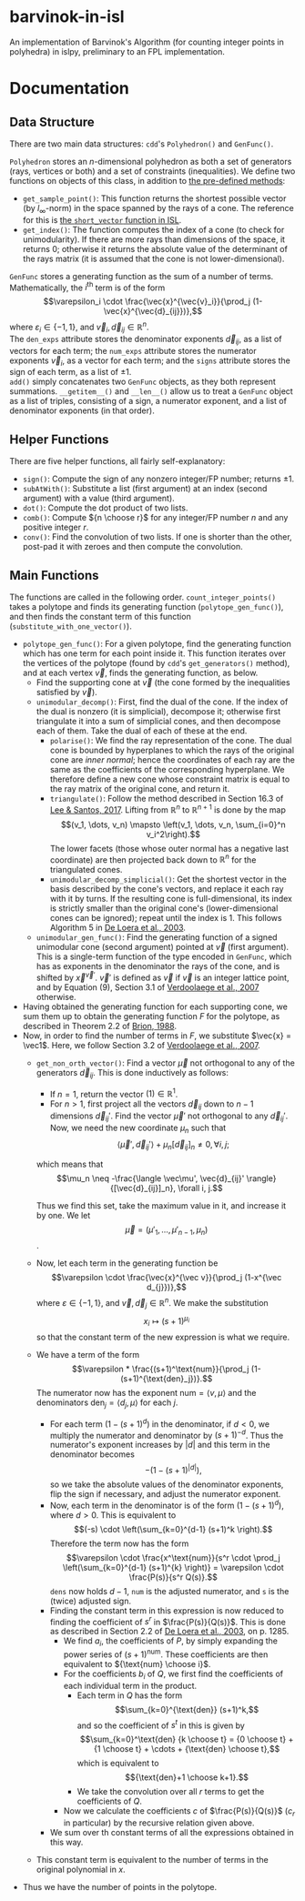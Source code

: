 # barvinok-in-isl
An implementation of Barvinok's Algorithm (for counting integer points in polyhedra) in islpy, preliminary to an FPL implementation.

# Documentation
## Data Structure
There are two main data structures: `cdd`'s `Polyhedron()` and `GenFunc()`.

`Polyhedron` stores an $n$-dimensional polyhedron as both a set of generators (rays, vertices or both) and a set of constraints (inequalities).
We define two functions on objects of this class, in addition to [the pre-defined methods](https://pycddlib.readthedocs.io/en/latest/polyhedron.html):

* `get_sample_point()`: This function returns the shortest possible vector (by $l_\infty$-norm) in the space spanned by the rays of a cone. The reference for this is [the `short_vector` function in ISL](https://github.com/volcacius/barvinok/blob/cd6fd2e77b8a9e3ddc325e3636c3510c7d99bbc5/decomposer.cc#L99).
* `get_index()`: The function computes the index of a cone (to check for unimodularity). If there are more rays than dimensions of the space, it returns 0; otherwise it returns the absolute value of the determinant of the rays matrix (it is assumed that the cone is not lower-dimensional).

`GenFunc` stores a generating function as the sum of a number of terms. Mathematically, the $i^\text{th}$ term is of the form  
$$\varepsilon_i \cdot \frac{\vec{x}^{\vec{v}_i}}{\prod_j (1-\vec{x}^{\vec{d}_{ij}})},$$
where $\varepsilon_i \in \{-1, 1\}$, and $\vec{v}_i, \vec{d}_{ij} \in \mathbb{R}^n$.  
The `den_exps` attribute stores the denominator exponents $\vec{d}_{ij}$, as a list of vectors for each term; the `num_exps` attribute stores the numerator exponents $\vec{v}_i$, as a vector for each term; and the `signs` attribute stores the sign of each term, as a list of $\pm1$.  
`add()` simply concatenates two `GenFunc` objects, as they both represent summations.
`__getitem__()` and `__len__()` allow us to treat a `GenFunc` object as a list of triples, consisting of a sign, a numerator exponent, and a list of denominator exponents (in that order).  

## Helper Functions
There are five helper functions, all fairly self-explanatory:

* `sign()`: Compute the sign of any nonzero integer/FP number; returns $\pm1$.
* `subAtWith()`: Substitute a list (first argument) at an index (second argument) with a value (third argument).
* `dot()`: Compute the dot product of two lists.
* `comb()`: Compute ${n \choose r}$ for any integer/FP number $n$ and any positive integer $r$.
* `conv()`: Find the convolution of two lists. If one is shorter than the other, post-pad it with zeroes and then compute the convolution.

## Main Functions
The functions are called in the following order. `count_integer_points()` takes a polytope and finds its generating function (`polytope_gen_func()`), and then finds the constant term of this function (`substitute_with_one_vector()`).

* `polytope_gen_func()`: For a given polytope, find the generating function which has one term for each point inside it. This function iterates over the vertices of the polytope (found by `cdd`'s `get_generators()` method), and at each vertex $\vec{v}$, finds the generating function, as below.
    * Find the supporting cone at $\vec{v}$ (the cone formed by the inequalities satisfied by $\vec{v}$).
    * `unimodular_decomp()`: First, find the dual of the cone. If the index of the dual is nonzero (it is simplicial), decompose it; otherwise first triangulate it into a sum of simplicial cones, and then decompose each of them. Take the dual of each of these at the end.
        * `polarise()`: We find the ray representation of the cone. The dual cone is bounded by hyperplanes to which the rays of the original cone are *inner normal*; hence the coordinates of each ray are the same as the coefficients of the corresponding hyperplane. We therefore define a new cone whose constraint matrix is equal to the ray matrix of the original cone, and return it.
        * `triangulate()`: Follow the method described in Section 16.3 of [Lee & Santos, 2017](https://www.csun.edu/~ctoth/Handbook/chap16.pdf). Lifting from $\mathbb{R}^n$ to $\mathbb{R}^{n+1}$ is done by the map
        $$(v_1, \dots, v_n) \mapsto \left(v_1, \dots, v_n, \sum_{i=0}^n v_i^2\right).$$
        The lower facets (those whose outer normal has a negative last coordinate) are then projected back down to $\mathbb{R}^n$ for the triangulated cones.
        * `unimodular_decomp_simplicial()`: Get the shortest vector in the basis described by the cone's vectors, and replace it each ray with it by turns. If the resulting cone is full-dimensional, its index is strictly smaller than the original cone's (lower-dimensional cones can be ignored); repeat until the index is 1. This follows Algorithm 5 in [De Loera et al., 2003](https://math.ucdavis.edu/~deloera/researchsummary/barvinokalgorithm-latte1.pdf).
    * `unimodular_gen_func()`: Find the generating function of a signed unimodular cone (second argument) pointed at $\vec{v}$ (first argument). This is a single-term function of the type encoded in `GenFunc`, which has as exponents in the denominator the rays of the cone, and is shifted by $\vec{x}^{\vec v'}$. $\vec v'$ is defined as $\vec v$ if $\vec v$ is an integer lattice point, and by Equation (9), Section 3.1 of [Verdoolaege et al., 2007](https://link.springer.com/article/10.1007/s00453-006-1231-0) otherwise.
* Having obtained the generating function for each supporting cone, we sum them up to obtain the generating function $F$ for the polytope, as described in Theorem 2.2 of [Brion, 1988](http://www.numdam.org/article/ASENS_1988_4_21_4_653_0.pdf).
* Now, in order to find the number of terms in $F$, we substitute $\vec{x} = \vec1$. Here, we follow Section 3.2 of [Verdoolaege et al., 2007](https://link.springer.com/article/10.1007/s00453-006-1231-0).
    * `get_non_orth_vector()`: Find a vector $\vec\mu$ not orthogonal to any of the generators $\vec d_{ij}$. This is done inductively as follows:
        * If $n = 1$, return the vector $(1) \in \mathbb{R}^1$.
        * For $n > 1$, first project all the vectors $\vec d_{ij}$ down to $n-1$ dimensions $\vec d_{ij}'$. Find the vector $\vec\mu'$ not orthogonal to any $\vec d_{ij}'$. Now, we need the new coordinate $\mu_n$ such that
            $$\langle \vec\mu', \vec{d}_{ij}' \rangle + \mu_n [\vec{d}_{ij}]_n \neq 0, \forall i, j;$$

        which means that
            $$\mu_n \neq -\frac{\langle \vec\mu', \vec{d}_{ij}' \rangle}{[\vec{d}_{ij}]_n}, \forall i, j.$$

        Thus we find this set, take the maximum value in it, and increase it by one. We let
            $$\vec\mu = (\mu'_1, \dots, \mu'_{n-1}, \mu_n)$$.

    * Now, let each term in the generating function be  
    $$\varepsilon \cdot \frac{\vec{x}^{\vec v}}{\prod_j (1-x^{\vec d_{j}})},$$
    where $\varepsilon \in \{-1, 1\}$, and $\vec v, \vec d_j \in \mathbb{R}^n$. We make the substitution
    $$x_i \mapsto (s+1)^{\mu_i}$$
    so that the constant term of the new expression is what we require.  

    * We have a term of the form
        $$\varepsilon * \frac{(s+1)^\text{num}}{\prod_j (1-(s+1)^{\text{den}_j})}.$$
        The numerator now has the exponent $\text{num} = \langle v, \mu \rangle$ and the denominators $\text{den}_j = \langle d_j, \mu \rangle$ for each $j$.
        * For each term $(1-(s+1)^d)$ in the denominator, if $d < 0$, we multiply the numerator and denominator by $(s+1)^{-d}$. Thus the numerator's exponent increases by $|d|$ and this term in the denominator becomes
        $$-(1-(s+1)^{|d|}),$$
        so we take the absolute values of the denominator exponents, flip the sign if necessary, and adjust the numerator exponent.
        * Now, each term in the denominator is of the form $(1-(s+1)^d)$, where $d > 0$. This is equivalent to
        $$(-s) \cdot \left(\sum_{k=0}^{d-1} (s+1)^k \right).$$
        Therefore the term now has the form
        $$\varepsilon \cdot \frac{x^\text{num}}{s^r \cdot \prod_j \left(\sum_{k=0}^{d-1} (s+1)^{k} \right)} = \varepsilon \cdot \frac{P(s)}{s^r Q(s)}.$$
        `dens` now holds $d-1$, `num` is the adjusted numerator, and `s` is the (twice) adjusted sign.
        * Finding the constant term in this expression is now reduced to finding the coefficient of $s^r$ in $\frac{P(s)}{Q(s)}$. This is done as described in Section 2.2 of [De Loera et al., 2003](https://math.ucdavis.edu/~deloera/researchsummary/barvinokalgorithm-latte1.pdf), on p. 1285.
            * We find $a_i$, the coefficients of $P$, by simply expanding the power series of $(s+1)^\text{num}$. These coefficients are then equivalent to ${\text{num} \choose i}$.
            * For the coefficients $b_i$ of $Q$, we first find the coefficients of each individual term in the product.
                * Each term in $Q$ has the form
                $$\sum_{k=0}^{\text{den}} (s+1)^k,$$
                and so the coefficient of $s^t$ in this is given by
                $$\sum_{k=0}^\text{den} {k \choose t} = {0 \choose t} + {1 \choose t} + \cdots + {\text{den} \choose t},$$
                which is equivalent to
                $${\text{den}+1 \choose k+1}.$$
                * We take the convolution over all $r$ terms to get the coefficients of $Q$.
            * Now we calculate the coefficients $c$ of $\frac{P(s)}{Q(s)}$ ($c_r$ in particular) by the recursive relation given above.
        * We sum over th constant terms of all the expressions obtained in this way.
    * This constant term is equivalent to the number of terms in the original polynomial in $x$.
* Thus we have the number of points in the polytope.